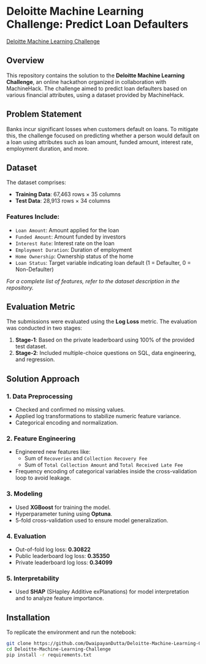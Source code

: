 # Deloitte Machine Learning Challenge: Predict Loan Defaulters

[Deloitte Machine Learning Challenge](https://machinehack.com/hackathons/deloitte_presents_machine_learning_challenge_predict_loan_defaulters/overview)

## Overview

This repository contains the solution to the **Deloitte Machine Learning Challenge**, an online hackathon organized in collaboration with MachineHack. The challenge aimed to predict loan defaulters based on various financial attributes, using a dataset provided by MachineHack.

## Problem Statement

Banks incur significant losses when customers default on loans. To mitigate this, the challenge focused on predicting whether a person would default on a loan using attributes such as loan amount, funded amount, interest rate, employment duration, and more.

## Dataset

The dataset comprises:

- **Training Data**: 67,463 rows × 35 columns
- **Test Data**: 28,913 rows × 34 columns

### Features Include:

- `Loan Amount`: Amount applied for the loan
- `Funded Amount`: Amount funded by investors
- `Interest Rate`: Interest rate on the loan
- `Employment Duration`: Duration of employment
- `Home Ownership`: Ownership status of the home
- `Loan Status`: Target variable indicating loan default (1 = Defaulter, 0 = Non-Defaulter)

*For a complete list of features, refer to the dataset description in the repository.*

## Evaluation Metric

The submissions were evaluated using the **Log Loss** metric. The evaluation was conducted in two stages:

1. **Stage-1**: Based on the private leaderboard using 100% of the provided test dataset.
2. **Stage-2**: Included multiple-choice questions on SQL, data engineering, and regression.

## Solution Approach

### 1. Data Preprocessing

- Checked and confirmed no missing values.
- Applied log transformations to stabilize numeric feature variance.
- Categorical encoding and normalization.

### 2. Feature Engineering

- Engineered new features like:
  - Sum of `Recoveries` and `Collection Recovery Fee`
  - Sum of `Total Collection Amount` and `Total Received Late Fee`
- Frequency encoding of categorical variables inside the cross-validation loop to avoid leakage.

### 3. Modeling

- Used **XGBoost** for training the model.
- Hyperparameter tuning using **Optuna**.
- 5-fold cross-validation used to ensure model generalization.

### 4. Evaluation

- Out-of-fold log loss: **0.30822**
- Public leaderboard log loss: **0.35350**
- Private leaderboard log loss: **0.34099**

### 5. Interpretability

- Used **SHAP** (SHapley Additive exPlanations) for model interpretation and to analyze feature importance.

## Installation

To replicate the environment and run the notebook:

```bash
git clone https://github.com/DwaipayanDutta/Deloitte-Machine-Learning-Challenge.git
cd Deloitte-Machine-Learning-Challenge
pip install -r requirements.txt
